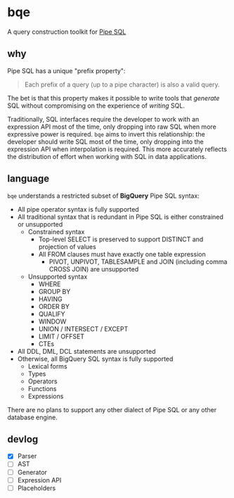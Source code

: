 # bqe

A query construction toolkit for [Pipe SQL](https://storage.googleapis.com/gweb-research2023-media/pubtools/1004848.pdf)

## why

Pipe SQL has a unique "prefix property":

> Each prefix of a query (up to a pipe character) is also a valid query.

The bet is that this property makes it possible to write tools that *generate* SQL without compromising on the experience of *writing* SQL.

Traditionally, SQL interfaces require the developer to work with an expression API most of the time, only dropping into raw SQL when more expressive power is required. `bqe` aims to invert this relationship: the developer should write SQL most of the time, only dropping into the expression API when interpolation is required. This more accurately reflects the distribution of effort when working with SQL in data applications.

## language

`bqe` understands a restricted subset of **BigQuery** Pipe SQL syntax:

- All pipe operator syntax is fully supported
- All traditional syntax that is redundant in Pipe SQL is either constrained or unsupported
  - Constrained syntax
    - Top-level SELECT is preserved to support DISTINCT and projection of values
    - All FROM clauses must have exactly one table expression
      - PIVOT, UNPIVOT, TABLESAMPLE and JOIN (including comma CROSS JOIN) are unsupported
  - Unsupported syntax
    - WHERE
    - GROUP BY
    - HAVING
    - ORDER BY
    - QUALIFY
    - WINDOW
    - UNION / INTERSECT / EXCEPT
    - LIMIT / OFFSET
    - CTEs
- All DDL, DML, DCL statements are unsupported
- Otherwise, all BigQuery SQL syntax is fully supported
  - Lexical forms
  - Types
  - Operators
  - Functions
  - Expressions

There are no plans to support any other dialect of Pipe SQL or any other database engine.

## devlog

- [x] Parser
- [ ] AST
- [ ] Generator
- [ ] Expression API
- [ ] Placeholders